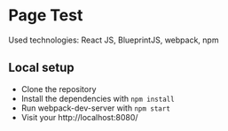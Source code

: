 # Page Test
Used technologies: React JS, BlueprintJS, webpack, npm
## Local setup

- Clone the repository
- Install the dependencies with `npm install`
- Run webpack-dev-server with `npm start`
- Visit your http://localhost:8080/
